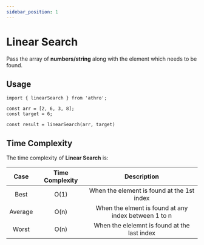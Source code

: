 ```yaml
---
sidebar_position: 1
---
```


# Linear Search

Pass the array of **numbers/string** along with the element which
needs to be found.

## Usage

```tsx title="src/sample/linearsearch.ts"
import { linearSearch } from 'athro';

const arr = [2, 6, 3, 8];
const target = 6;

const result = linearSearch(arr, target)
```

## Time Complexity
The time complexity of **Linear Search** is:


| Case | Time Complexity  | Description |
| :---:   | :-: | :-: |
| Best | O(1) | When the element is found at the 1st index |
| Average | O(n) | When the elment is found at any index between 1 to n |
| Worst | O(n) | When the elelemnt is found at the last index |
